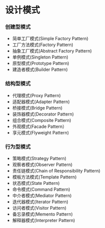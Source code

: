 # 设计模式

###  创建型模式
+ 简单工厂模式(Simple Factory Pattern)
+ 工厂方法模式(Factory Pattern)
+ 抽象工厂模式(Abstract Factory Pattern)
+ 单例模式(Singleton Pattern)
+ 原型模式(Prototype Pattern)
+ 建造者模式(Builder Pattern)
### 结构型模式
+ 代理模式(Proxy Pattern)
+ 适配器模式(Adapter Pattern)
+ 桥接模式(Bridge Pattern)
+ 装饰器模式(Decorator Pattern)
+ 组合模式(Composite Pattern)
+ 外观模式(Facade Pattern）
+ 享元模式(Flyweight Pattern)
### 行为型模式
+ 策略模式(Strategy Pattern)
+ 观察者模式(Observer Pattern)
+ 责任链模式(Chain of Responsibility Pattern)
+ 模板方法模式(Template Pattern)
+ 状态模式(State Pattern)
+ 命令模式(Command Pattern)
+ 中介者模式(Mediator Pattern)
+ 迭代器模式(Iterator Pattern)
+ 访问者模式(Visitor Pattern)
+ 备忘录模式(Memento Pattern)
+ 解释器模式(Interpreter Pattern)